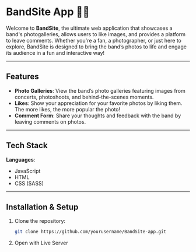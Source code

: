 # BandSite App 🎸📸

Welcome to **BandSite**, the ultimate web application that showcases a band's photogalleries, allows users to like images, and provides a platform to leave comments. Whether you're a fan, a photographer, or just here to explore, BandSite is designed to bring the band’s photos to life and engage its audience in a fun and interactive way!

---

## Features

- **Photo Galleries**: View the band’s photo galleries featuring images from concerts, photoshoots, and behind-the-scenes moments.
- **Likes**: Show your appreciation for your favorite photos by liking them. The more likes, the more popular the photo!
- **Comment Form**: Share your thoughts and feedback with the band by leaving comments on photos.

---

## Tech Stack

**Languages**:
- JavaScript 
- HTML
- CSS (SASS)


---

## Installation & Setup

1. Clone the repository:
   ```bash
   git clone https://github.com/yourusername/BandSite-app.git
2. Open with Live Server
